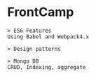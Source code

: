 # FrontCamp 

```shell
> ES6 Features
Using Babel and Webpack4.x

> Design patterns

> Mongo DB
CRUD, Indexing, aggregate
```
 

